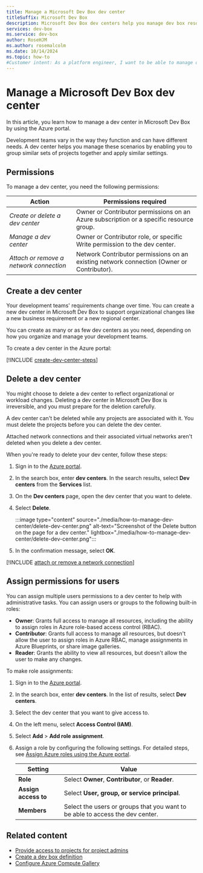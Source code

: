 ```yaml
---
title: Manage a Microsoft Dev Box dev center
titleSuffix: Microsoft Dev Box
description: Microsoft Dev Box dev centers help you manage dev box resources, grouping projects with similar settings. Learn how to create, delete, and manage dev centers.
services: dev-box
ms.service: dev-box
author: RoseHJM
ms.author: rosemalcolm
ms.date: 10/14/2024
ms.topic: how-to
#Customer intent: As a platform engineer, I want to be able to manage dev centers so that I can manage my Microsoft Dev Box implementation.
---
```


# Manage a Microsoft Dev Box dev center

In this article, you learn how to manage a dev center in Microsoft Dev Box by using the Azure portal.

Development teams vary in the way they function and can have different needs. A dev center helps you manage these scenarios by enabling you to group similar sets of projects together and apply similar settings.

## Permissions

To manage a dev center, you need the following permissions:

| Action | Permissions required |
|---|---|
| _Create or delete a dev center_ | Owner or Contributor permissions on an Azure subscription or a specific resource group. |
| _Manage a dev center_ | Owner or Contributor role, or specific Write permission to the dev center. |
| _Attach or remove a network connection_ | Network Contributor permissions on an existing network connection (Owner or Contributor). |

## Create a dev center

Your development teams' requirements change over time. You can create a new dev center in Microsoft Dev Box to support organizational changes like a new business requirement or a new regional center.

You can create as many or as few dev centers as you need, depending on how you organize and manage your development teams.

To create a dev center in the Azure portal: 

[!INCLUDE [create-dev-center-steps](includes/create-dev-center-steps.md)]

## Delete a dev center

You might choose to delete a dev center to reflect organizational or workload changes. Deleting a dev center in Microsoft Dev Box is irreversible, and you must prepare for the deletion carefully.

A dev center can't be deleted while any projects are associated with it. You must delete the projects before you can delete the dev center.

Attached network connections and their associated virtual networks aren't deleted when you delete a dev center.

When you're ready to delete your dev center, follow these steps:

1. Sign in to the [Azure portal](https://portal.azure.com).

1. In the search box, enter **dev centers**. In the search results, select **Dev centers** from the **Services** list.

1. On the **Dev centers** page, open the dev center that you want to delete.

1. Select **Delete**.

   :::image type="content" source="./media/how-to-manage-dev-center/delete-dev-center.png" alt-text="Screenshot of the Delete button on the page for a dev center." lightbox="./media/how-to-manage-dev-center/delete-dev-center.png":::

1. In the confirmation message, select **OK**.

[!INCLUDE [attach or remove a network connection](./includes/attach-remove-network-connections.md)]

## Assign permissions for users

You can assign multiple users permissions to a dev center to help with administrative tasks. You can assign users or groups to the following built-in roles:

- **Owner**: Grants full access to manage all resources, including the ability to assign roles in Azure role-based access control (RBAC).
- **Contributor**: Grants full access to manage all resources, but doesn't allow the user to assign roles in Azure RBAC, manage assignments in Azure Blueprints, or share image galleries.
- **Reader**: Grants the ability to view all resources, but doesn't allow the user to make any changes.

To make role assignments:

1. Sign in to the [Azure portal](https://portal.azure.com).

1. In the search box, enter **dev centers**. In the list of results, select **Dev centers**.

1. Select the dev center that you want to give access to.

1. On the left menu, select **Access Control (IAM)**.

1. Select **Add** > **Add role assignment**.

1. Assign a role by configuring the following settings. For detailed steps, see [Assign Azure roles using the Azure portal](../role-based-access-control/role-assignments-portal.yml).

    | Setting | Value |
    |---|---|
    | **Role** | Select **Owner**, **Contributor**, or **Reader**. |
    | **Assign access to** | Select **User, group, or service principal**. |
    | **Members** | Select the users or groups that you want to be able to access the dev center. |

## Related content

- [Provide access to projects for project admins](./how-to-project-admin.md)
- [Create a dev box definition](quickstart-configure-dev-box-service.md#create-a-dev-box-definition)
- [Configure Azure Compute Gallery](./how-to-configure-azure-compute-gallery.md)
